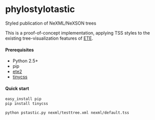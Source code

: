 phylostylotastic
================

Styled publication of NeXML/NeXSON trees

This is a proof-of-concept implementation, applying TSS styles to the
existing tree-visualization features of [ETE](https://pypi.python.org/pypi/ete2/).

#### Prerequisites
- Python 2.5+
- pip
- [ete2](https://pypi.python.org/pypi/ete2/) 
- [tinycss](http://pythonhosted.org/tinycss/)

#### Quick start
```bash
easy_install pip
pip install tinycss

python pstastic.py nexml/testtree.xml nexml/default.tss
```
